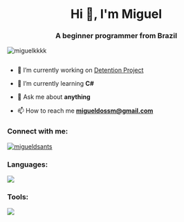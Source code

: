 <h1 align="center">Hi 👋, I'm Miguel</h1>
<h3 align="center">A beginner programmer from Brazil</h3>

<p align="left"> <img src="https://komarev.com/ghpvc/?username=miguelkkkk&label=Profile%20views&color=0e75b6&style=flat" alt="miguelkkkk" /> </p>

<p align="left"> <a href="https://twitter.com/" target="blank"><img src="https://img.shields.io/twitter/follow/?logo=twitter&style=for-the-badge" alt="" /></a> </p>

- 🔭 I’m currently working on [Detention Project](https://github.com/QcG-Estudios/DetentionProject)

- 🌱 I’m currently learning **C#**

- 💬 Ask me about **anything**

- 📫 How to reach me **migueldossm@gmail.com** 
  
<h3 align="left">Connect with me:</h3>
<a href="https://instagram.com/migueldsants" target="blank"><img align="center" img src="https://skillicons.dev/icons?i=instagram" alt="migueldsants"/></a>
</p>

<h3 align="left">Languages:</h3>
  <a href="https://skillicons.dev">
    <img src="https://skillicons.dev/icons?i=c,cpp,cs,java" />
  </a>
  
<h3 align="left">Tools:</h3>
  <a href="https://skillicons.dev">
    <img src="https://skillicons.dev/icons?i=ps,ae,visualstudio,vscode,idea,unity" />
  </a>
<!--
<a>
  <img align="center" src="https://github-readme-stats.vercel.app/api?username=miguelkkkk&show_icons=true&locale=en&theme=transparent&hide_border=true" alt="miguelkkkk"/>
</a>
-->
<!--
<a href="https://git.io/streak-stats">
  <img src="https://github-readme-streak-stats.herokuapp.com?user=Miguelkkkk&theme=transparent&mode=weekly&hide_border=true" alt="GitHub Streak"/>
</a>
-->

